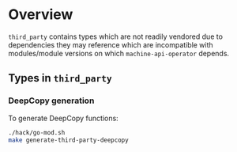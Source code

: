 # Overview
`third_party` contains types which are not readily vendored due to dependencies they may 
reference which are incompatible with modules/module versions on which `machine-api-operator` depends.

## Types in `third_party`

### DeepCopy generation

To generate DeepCopy functions:

~~~sh
./hack/go-mod.sh
make generate-third-party-deepcopy
~~~